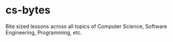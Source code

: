 # cs-bytes
Bite sized lessons across all topics of Computer Science, Software Engineering, Programming, etc.
